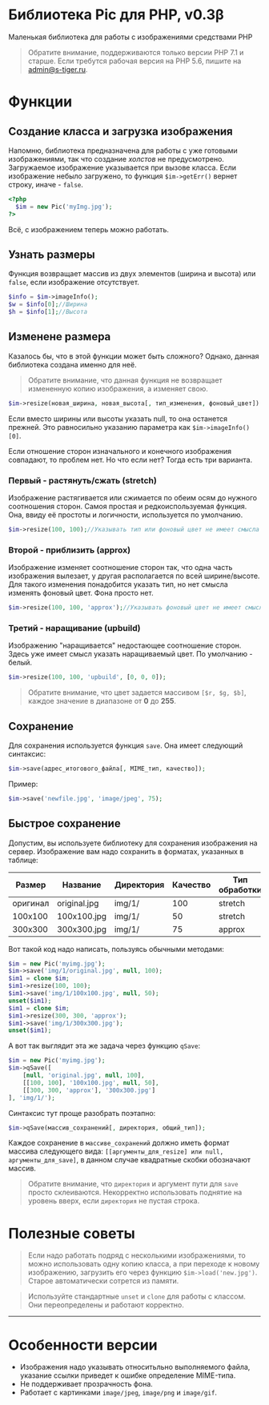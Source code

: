 # Библиотека Pic для PHP, v0.3&beta;

Маленькая библиотека для работы с изображениями средствами PHP

>Обратите внимание, поддерживаются только версии PHP 7.1 и старше. Если требутся рабочая версия на PHP 5.6, пишите на <admin@s-tiger.ru>.

# Функции

## Создание класса и загрузка изображения

Напомню, библиотека предназначена для работы с уже готовыми изображениями, так что создание *холстов* не предусмотрено. Загружаемое изображение указывается при вызове класса. Если изображение небыло загружено, то функция `$im->getErr()` вернет строку, иначе - `false`.

```php
<?php
  $im = new Pic('myImg.jpg');
?>
```

Всё, с изображением теперь можно работать.

## Узнать размеры

Функция возвращает массив из двух элементов (ширина и высота) или `false`, если изображение отсутствует.

```php 
$info = $im->imageInfo();
$w = $info[0];//Ширина
$h = $info[1];//Высота
``` 

## Изменене размера

Казалось бы, что в этой функции может быть сложного? Однако, данная библиотека создана именно для неё.

>Обратите внимание, что данная функция не возвращает измененную копию изображения, а изменяет свою.

```php
$im->resize(новая_ширина, новая_высота[, тип_изменения, фоновый_цвет])
``` 

Если вместо ширины или высоты указать null, то она останется прежней. Это равносильно указанию параметра как `$im->imageInfo()[0]`.

Если отношение сторон изначального и конечного изображения совпадают, то проблем нет. Но что если нет? Тогда есть три варианта.

### Первый - растянуть/сжать (stretch)

Изображение растягивается или сжимается по обеим осям до нужного соотношения сторон. Самоя простая и редкоиспользуемая функция. Она, ввиду её простоты и логичности, используется по умолчанию.

```php
$im->resize(100, 100);//Указывать тип или фоновый цвет не имеет смысла
``` 

### Второй - приблизить (approx)

Изображение изменяет соотношение сторон так, что одна часть изображения вылезает, у другая располагается по всей ширине/высоте. Для такого изменения понадобится указать тип, но нет смысла изменять фоновый цвет. Фона просто нет.

```php
$im->resize(100, 100, 'approx');//Указывать фоновый цвет не имеет смысла
``` 

### Третий - наращивание (upbuild)

Изображению "наращивается" недостающее соотношение сторон. Здесь уже имеет смысл указать наращиваемый цвет. По умолчанию - белый.

```php
$im->resize(100, 100, 'upbuild', [0, 0, 0]);
``` 

>Обратите внимание, что цвет задается массивом `[$r, $g, $b]`, каждое значение в диапазоне от **0** до  **255**.

## Сохранение

Для сохранения используется функция `save`. Она имеет следующий синтаксис:

```php
$im->save(адрес_итогового_файла[, MIME_тип, качество]);
``` 
Пример:

```php
$im->save('newfile.jpg', 'image/jpeg', 75);
``` 

## Быстрое сохранение 

Допустим, вы используете библиотеку для сохранения изображения на сервер. Изображение вам надо сохранить в форматах, указанных в таблице:

Размер  |Название    |Директория|Качество|Тип обработки
--------|------------|----------|--------|-------------
оригинал|original.jpg|img/1/    |100     |stretch
100x100 |100x100.jpg |img/1/    |50      |stretch
300x300 |300x300.jpg |img/1/    |75      |approx

Вот такой код надо написать, пользуясь обычными методами:

```php
$im = new Pic('myimg.jpg');
$im->save('img/1/original.jpg', null, 100);
$im1 = clone $im;
$im1->resize(100, 100);
$im1->save('img/1/100x100.jpg', null, 50);
unset($im1);
$im1 = clone $im;
$im1->resize(300, 300, 'approx');
$im1->save('img/1/300x300.jpg');
unset($im1);
``` 

А вот так выглядит эта же задача через функцию `qSave`:

```php 
$im = new Pic('myimg.jpg');
$im->qSave([
	[null, 'original.jpg', null, 100],
	[[100, 100], '100x100.jpg', null, 50],
	[[300, 300, 'approx'], '300x300.jpg']
], 'img/1/');
``` 

Синтаксис тут проще разобрать поэтапно:

```php
$im->qSave(массив_сохранений[, директория, общий_тип]);
```

Каждое сохранение в `массиве_сохранений` должно иметь формат массива следующего вида: `[[аргументы_для_resize] или null, аргументы_для_save]`, в данном случае квадратные скобки обозначают массив.

>Обратите внимание, что `директория` и аргумент пути для `save` просто склеиваются. Некорректно использовать поднятие на уровень вверх, если `директория` не пустая строка.

# Полезные советы

>Если надо работать подряд с несколькими изображениями, то можно использовать одну копию класса, а при переходе к новому изображению, загрузить его через функцию `$im->load('new.jpg')`. Старое автоматически сотрется из памяти.

>Используйте стандартные `unset` и `clone` для работы с классом. Они переопределены и работают корректно.

***

# Особенности версии

* Изображения надо указывать относитьльно выполняемого файла, указание ссылки приведет к ошибке определение MIME-типа.
* Не поддерживает прозрачность фона.
* Работает с картинками `image/jpeg`, `image/png` и `image/gif`.
